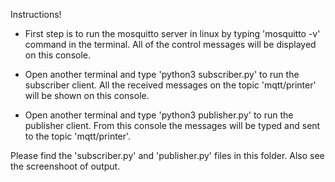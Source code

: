Instructions!

- First step is to run the mosquitto server in linux by typing 'mosquitto -v' command in the terminal. All of the control messages will be displayed on this console.

- Open another terminal and type 'python3 subscriber.py' to run the subscriber client. All the received messages on the topic 'mqtt/printer' will be shown on this console.

- Open another terminal and type 'python3 publisher.py' to run the publisher client. From this console the messages will be typed and sent to the topic 'mqtt/printer'.

Please find the 'subscriber.py' and 'publisher.py' files in this folder. Also see the screenshoot of output.
